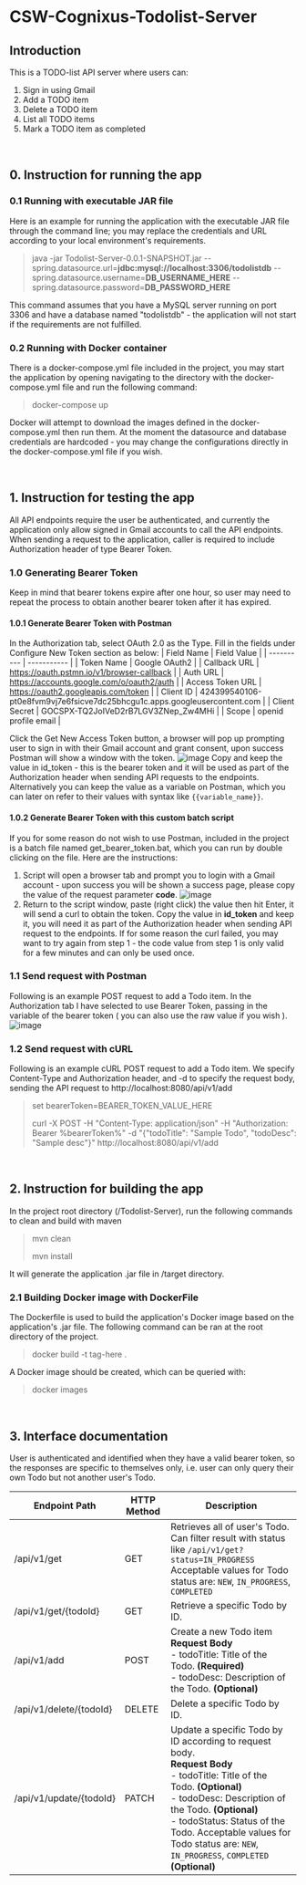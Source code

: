 # CSW-Cognixus-Todolist-Server
## Introduction
This is a TODO-list API server where users can:
1. Sign in using Gmail
2. Add a TODO item
3. Delete a TODO item
4. List all TODO items
5. Mark a TODO item as completed

<br>

## 0. Instruction for running the app
### 0.1 Running with executable JAR file
Here is an example for running the application with the executable JAR file through the command line; you may replace the credentials and URL according to your local environment's requirements. 

>java -jar Todolist-Server-0.0.1-SNAPSHOT.jar --spring.datasource.url=**jdbc:mysql://localhost:3306/todolistdb** --spring.datasource.username=**DB_USERNAME_HERE** --spring.datasource.password=**DB_PASSWORD_HERE**

This command assumes that you have a MySQL server running on port 3306 and have a database named "todolistdb" - the application will not start if the requirements are not fulfilled. 
### 0.2 Running with Docker container
There is a docker-compose.yml file included in the project, you may start the application by opening navigating to the directory with the docker-compose.yml file and run the following command:

>docker-compose up

Docker will attempt to download the images defined in the docker-compose.yml then run them.
At the moment the datasource and database credentials are hardcoded - you may change the configurations directly in the docker-compose.yml file if you wish. 

<br>

## 1. Instruction for testing the app
All API endpoints require the user be authenticated, and currently the application only allow signed in Gmail accounts to call the API endpoints. 
When sending a request to the application, caller is required to include Authorization header of type Bearer Token.
### 1.0 Generating Bearer Token
Keep in mind that bearer tokens expire after one hour, so user may need to repeat the process to obtain another bearer token after it has expired. 
#### 1.0.1 Generate Bearer Token with Postman
In the Authorization tab, select OAuth 2.0 as the Type. 
Fill in the fields under Configure New Token section as below:
| Field Name | Field Value |
| ---------- | ----------- |
| Token Name | Google OAuth2 |
| Callback URL | https://oauth.pstmn.io/v1/browser-callback |
| Auth URL | https://accounts.google.com/o/oauth2/auth |
| Access Token URL | https://oauth2.googleapis.com/token |
| Client ID | 424399540106-pt0e8fvm9vj7e6fsicve7dc25bhcgu1c.apps.googleusercontent.com |
| Client Secret | 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 |
| Scope | openid profile email |

Click the Get New Access Token button, a browser will pop up prompting user to sign in with their Gmail account and grant consent, upon success Postman will show a window with the token. 
![image](https://github.com/Hawgnes/CSW-Cognixus-Todolist-Server/assets/30411458/c449f4d8-b4d9-4ce9-8010-c8a9c21fd828)
Copy and keep the value in id_token - this is the bearer token and it will be used as part of the Authorization header when sending API requests to the endpoints. Alternatively you can keep the value as a variable on Postman, which you can later on refer to their values with syntax like `{{variable_name}}`. 

#### 1.0.2 Generate Bearer Token with this custom batch script
If you for some reason do not wish to use Postman, included in the project is a batch file named get_bearer_token.bat, which you can run by double clicking on the file. Here are the instructions: 
1. Script will open a browser tab and prompt you to login with a Gmail account - upon success you will be shown a success page, please copy the value of the request parameter **code**.
![image](https://github.com/Hawgnes/CSW-Cognixus-Todolist-Server/assets/30411458/a18c30c8-9fc8-49b2-ab0f-3da46a96e1d3)
2. Return to the script window, paste (right click) the value then hit Enter, it will send a curl to obtain the token. Copy the value in **id_token** and keep it, you will need it as part of the Authorization header when sending API request to the endpoints.  If for some reason the curl failed, you may want to try again from step 1 - the code value from step 1 is only valid for a few minutes and can only be used once. 

### 1.1 Send request with Postman
Following is an example POST request to add a Todo item. In the Authorization tab I have selected to use Bearer Token, passing in the variable of the bearer token ( you can also use the raw value if you wish ). 
![image](https://github.com/Hawgnes/CSW-Cognixus-Todolist-Server/assets/30411458/bddad2cf-80e2-455c-ae1c-02f4af96db17)

### 1.2 Send request with cURL
Following is an example cURL POST request to add a Todo item. 
We specify Content-Type and Authorization header, and -d to specify the request body, sending the API request to http://localhost:8080/api/v1/add

>set bearerToken=BEARER_TOKEN_VALUE_HERE
>
>curl -X POST -H "Content-Type: application/json" -H "Authorization: Bearer %bearerToken%" -d "{\"todoTitle\": \"Sample Todo\", \"todoDesc\": \"Sample desc\"}" http://localhost:8080/api/v1/add

<br>

## 2. Instruction for building the app
In the project root directory (/Todolist-Server), run the following commands to clean and build with maven

>mvn clean
>
>mvn install

It will generate the application .jar file in /target directory.

### 2.1 Building Docker image with DockerFile
The Dockerfile is used to build the application's Docker image based on the application's .jar file. 
The following command can be ran at the root directory of the project. 

>docker build -t tag-here .

A Docker image should be created, which can be queried with:

>docker images

<br> 

## 3. Interface documentation
User is authenticated and identified when they have a valid bearer token, so the responses are specific to themselves only, i.e. user can only query their own Todo but not another user's Todo. 

| Endpoint Path | HTTP Method | Description |
|-------------- | ----------- | ----------- |
| /api/v1/get | GET | Retrieves all of user's Todo.<br> Can filter result with status like `/api/v1/get?status=IN_PROGRESS`<br> Acceptable values for Todo status are: `NEW`, `IN_PROGRESS`, `COMPLETED`|
| /api/v1/get/{todoId} | GET | Retrieve a specific Todo by ID. |
| /api/v1/add | POST | Create a new Todo item<br> **Request Body**<br> - todoTitle: Title of the Todo. **(Required)** <br> - todoDesc: Description of the Todo. **(Optional)** |
| /api/v1/delete/{todoId} | DELETE | Delete a specific Todo by ID. |
| /api/v1/update/{todoId} | PATCH | Update a specific Todo by ID according to request body.<br> **Request Body**<br> - todoTitle: Title of the Todo. **(Optional)** <br> - todoDesc: Description of the Todo. **(Optional)** <br> - todoStatus: Status of the Todo. Acceptable values for Todo status are: `NEW`, `IN_PROGRESS`, `COMPLETED` **(Optional)** |
